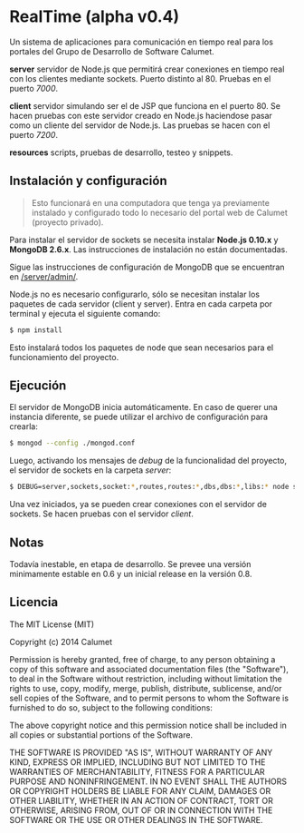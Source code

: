 # RealTime (alpha v0.4)

Un sistema de aplicaciones para comunicación en tiempo real para los portales del Grupo de Desarrollo de Software Calumet.

**server** servidor de Node.js que permitirá crear conexiones en tiempo real con los clientes mediante sockets. Puerto distinto al 80. Pruebas en el puerto *7000*.

**client** servidor simulando ser el de JSP que funciona en el puerto 80. Se hacen pruebas con este servidor creado en Node.js haciendose pasar como un cliente del servidor de Node.js. Las pruebas se hacen con el puerto *7200*.

**resources** scripts, pruebas de desarrollo, testeo y snippets.

## Instalación y configuración

> Esto funcionará en una computadora que tenga ya previamente instalado y configurado todo lo necesario del portal web de Calumet (proyecto privado).

Para instalar el servidor de sockets se necesita instalar **Node.js 0.10.x** y **MongoDB 2.6.x**. Las instrucciones de instalación no están documentadas.

Sigue las instrucciones de configuración de MongoDB que se encuentran en [/server/admin/](https://github.com/calumet/realtime/tree/master/server/admin).

Node.js no es necesario configurarlo, sólo se necesitan instalar los paquetes de cada servidor (client y server). Entra en cada carpeta por terminal y ejecuta el siguiente comando:

```bash
$ npm install
```

Esto instalará todos los paquetes de node que sean necesarios para el funcionamiento del proyecto.

## Ejecución

El servidor de MongoDB inicia automáticamente. En caso de querer una instancia diferente, se puede utilizar el archivo de configuración para crearla:

```bash
$ mongod --config ./mongod.conf
```

Luego, activando los mensajes de *debug* de la funcionalidad del proyecto, el servidor de sockets en la carpeta *server*:

```bash
$ DEBUG=server,sockets,socket:*,routes,routes:*,dbs,dbs:*,libs:* node server.js
```

Una vez iniciados, ya se pueden crear conexiones con el servidor de sockets. Se hacen pruebas con el servidor *client*.

## Notas

Todavía inestable, en etapa de desarrollo. Se prevee una versión minimamente estable en 0.6 y un inicial release en la versión 0.8.

## Licencia

The MIT License (MIT)

Copyright (c) 2014 Calumet

Permission is hereby granted, free of charge, to any person obtaining a copy of this software and associated documentation files (the "Software"), to deal in the Software without restriction, including without limitation the rights to use, copy, modify, merge, publish, distribute, sublicense, and/or sell copies of the Software, and to permit persons to whom the Software is furnished to do so, subject to the following conditions:

The above copyright notice and this permission notice shall be included in all copies or substantial portions of the Software.

THE SOFTWARE IS PROVIDED "AS IS", WITHOUT WARRANTY OF ANY KIND, EXPRESS OR IMPLIED, INCLUDING BUT NOT LIMITED TO THE WARRANTIES OF MERCHANTABILITY, FITNESS FOR A PARTICULAR PURPOSE AND NONINFRINGEMENT. IN NO EVENT SHALL THE AUTHORS OR COPYRIGHT HOLDERS BE LIABLE FOR ANY CLAIM, DAMAGES OR OTHER LIABILITY, WHETHER IN AN ACTION OF CONTRACT, TORT OR OTHERWISE, ARISING FROM, OUT OF OR IN CONNECTION WITH THE SOFTWARE OR THE USE OR OTHER DEALINGS IN THE SOFTWARE.
